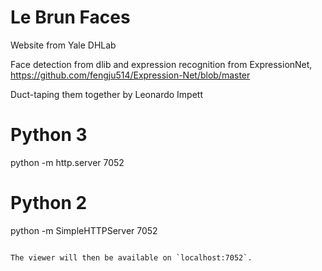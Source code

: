 # Le Brun Faces

Website from Yale DHLab

Face detection from dlib and expression recognition from ExpressionNet, https://github.com/fengju514/Expression-Net/blob/master

Duct-taping them together by Leonardo Impett

# Python 3
python -m http.server 7052

# Python 2
python -m SimpleHTTPServer 7052
```

The viewer will then be available on `localhost:7052`.
